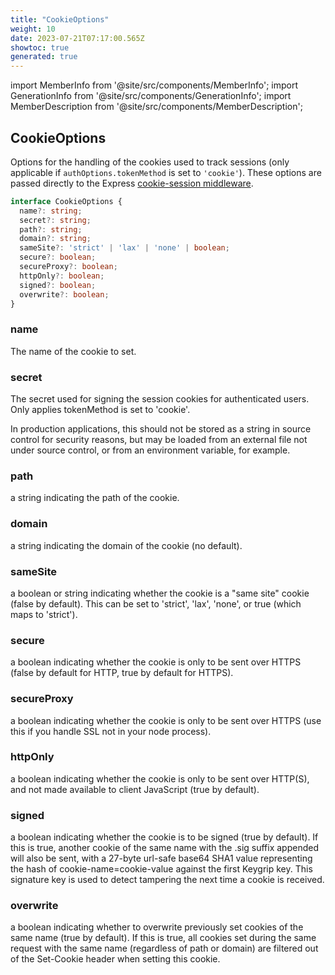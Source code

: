 ```yaml
---
title: "CookieOptions"
weight: 10
date: 2023-07-21T07:17:00.565Z
showtoc: true
generated: true
---
```

<!-- This file was generated from the Vendure source. Do not modify. Instead, re-run the "docs:build" script -->
import MemberInfo from '@site/src/components/MemberInfo';
import GenerationInfo from '@site/src/components/GenerationInfo';
import MemberDescription from '@site/src/components/MemberDescription';


## CookieOptions

<GenerationInfo sourceFile="packages/core/src/config/vendure-config.ts" sourceLine="220" packageName="@vendure/core" />

Options for the handling of the cookies used to track sessions (only applicable if
`authOptions.tokenMethod` is set to `'cookie'`). These options are passed directly
to the Express [cookie-session middleware](https://github.com/expressjs/cookie-session).

```ts title="Signature"
interface CookieOptions {
  name?: string;
  secret?: string;
  path?: string;
  domain?: string;
  sameSite?: 'strict' | 'lax' | 'none' | boolean;
  secure?: boolean;
  secureProxy?: boolean;
  httpOnly?: boolean;
  signed?: boolean;
  overwrite?: boolean;
}
```

<div className="members-wrapper">

### name

<MemberInfo kind="property" type="string" default="'session'"   />

The name of the cookie to set.
### secret

<MemberInfo kind="property" type="string" default="(random character string)"   />

The secret used for signing the session cookies for authenticated users. Only applies
tokenMethod is set to 'cookie'.

In production applications, this should not be stored as a string in
source control for security reasons, but may be loaded from an external
file not under source control, or from an environment variable, for example.
### path

<MemberInfo kind="property" type="string" default="'/'"   />

a string indicating the path of the cookie.
### domain

<MemberInfo kind="property" type="string"   />

a string indicating the domain of the cookie (no default).
### sameSite

<MemberInfo kind="property" type="'strict' | 'lax' | 'none' | boolean" default="false"   />

a boolean or string indicating whether the cookie is a "same site" cookie (false by default). This can be set to 'strict',
'lax', 'none', or true (which maps to 'strict').
### secure

<MemberInfo kind="property" type="boolean"   />

a boolean indicating whether the cookie is only to be sent over HTTPS (false by default for HTTP, true by default for HTTPS).
### secureProxy

<MemberInfo kind="property" type="boolean"   />

a boolean indicating whether the cookie is only to be sent over HTTPS (use this if you handle SSL not in your node process).
### httpOnly

<MemberInfo kind="property" type="boolean" default="true"   />

a boolean indicating whether the cookie is only to be sent over HTTP(S), and not made available to client JavaScript (true by default).
### signed

<MemberInfo kind="property" type="boolean"   />

a boolean indicating whether the cookie is to be signed (true by default). If this is true, another cookie of the same name with the .sig
suffix appended will also be sent, with a 27-byte url-safe base64 SHA1 value representing the hash of cookie-name=cookie-value against the
first Keygrip key. This signature key is used to detect tampering the next time a cookie is received.
### overwrite

<MemberInfo kind="property" type="boolean"   />

a boolean indicating whether to overwrite previously set cookies of the same name (true by default). If this is true, all cookies set during
the same request with the same name (regardless of path or domain) are filtered out of the Set-Cookie header when setting this cookie.


</div>
